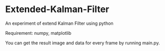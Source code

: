 # Extended-Kalman-Filter
An experiment of extend Kalman Filter using python

Requirement: numpy, matplotlib

You can get the result image and data for every frame by running main.py.
